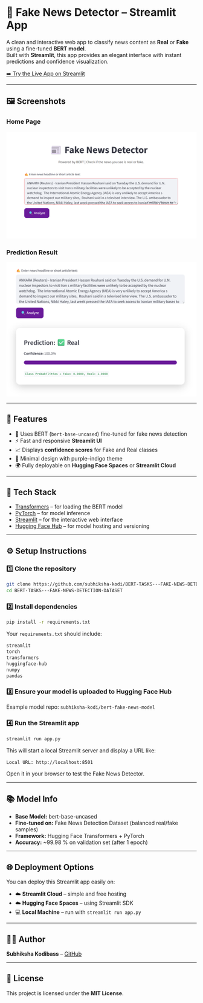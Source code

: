 # 📰 Fake News Detector – Streamlit App

A clean and interactive web app to classify news content as **Real** or **Fake** using a fine-tuned **BERT model**.  
Built with **Streamlit**, this app provides an elegant interface with instant predictions and confidence visualization.

[➡️ Try the Live App on Streamlit](https://bert-tasks---fake-news-detection-dataset-wurqcmbg5ojfq8xj8audb.streamlit.app/)

---

## 🖼️ Screenshots

### Home Page
![Home Page](home_page.png)

### Prediction Result
![Prediction Result](prediction_result.png)

---

## 🚀 Features

- 🧠 Uses BERT (`bert-base-uncased`) fine-tuned for fake news detection  
- ⚡ Fast and responsive **Streamlit UI**  
- 📈 Displays **confidence scores** for Fake and Real classes  
- 🎨 Minimal design with purple–indigo theme  
- 🌍 Fully deployable on **Hugging Face Spaces** or **Streamlit Cloud**

---

## 🧪 Tech Stack

- [Transformers](https://huggingface.co/transformers/) – for loading the BERT model  
- [PyTorch](https://pytorch.org/) – for model inference  
- [Streamlit](https://streamlit.io/) – for the interactive web interface  
- [Hugging Face Hub](https://huggingface.co/docs/hub/) – for model hosting and versioning

---

## ⚙️ Setup Instructions

### 1️⃣ Clone the repository

```bash
git clone https://github.com/subhiksha-kodi/BERT-TASKS---FAKE-NEWS-DETECTION-DATASET.git
cd BERT-TASKS---FAKE-NEWS-DETECTION-DATASET
```

### 2️⃣ Install dependencies

```bash
pip install -r requirements.txt
```

Your `requirements.txt` should include:

```text
streamlit
torch
transformers
huggingface-hub
numpy
pandas
```

### 3️⃣ Ensure your model is uploaded to Hugging Face Hub

Example model repo: `subhiksha-kodi/bert-fake-news-model`

### 4️⃣ Run the Streamlit app

```bash
streamlit run app.py
```

This will start a local Streamlit server and display a URL like:

```
Local URL: http://localhost:8501
```

Open it in your browser to test the Fake News Detector.

---

## 📚 Model Info

- **Base Model:** bert-base-uncased  
- **Fine-tuned on:** Fake News Detection Dataset (balanced real/fake samples)  
- **Framework:** Hugging Face Transformers + PyTorch  
- **Accuracy:** ~99.98 % on validation set (after 1 epoch)  

---

## 🌐 Deployment Options

You can deploy this Streamlit app easily on:

- ☁️ **Streamlit Cloud** – simple and free hosting  
- ☁️ **Hugging Face Spaces** – using Streamlit SDK  
- 💻 **Local Machine** – run with `streamlit run app.py`  

---

## 👨‍💻 Author

**Subhiksha Kodibass** – [GitHub](https://github.com/subhiksha-kodi)

---

## 📄 License

This project is licensed under the **MIT License**.

